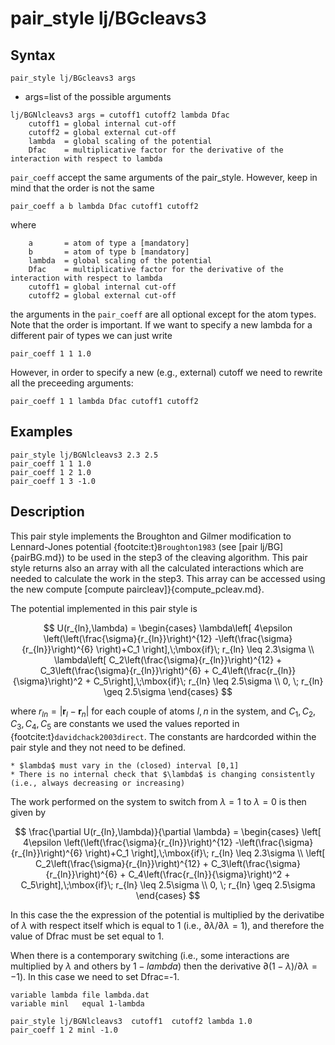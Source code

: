 # pair_style lj/BGcleavs3

## Syntax

```
pair_style lj/BGcleavs3 args
```

- args=list of the possible arguments

```
lj/BGNlcleavs3 args = cutoff1 cutoff2 lambda Dfac 
    cutoff1 = global internal cut-off
    cutoff2 = global external cut-off
    lambda  = global scaling of the potential
    Dfac    = multiplicative factor for the derivative of the interaction with respect to lambda 
```

`pair_coeff` accept the same arguments of the pair_style. However, keep in mind that the order is not the same

```
pair_coeff a b lambda Dfac cutoff1 cutoff2
```

where

```
    a       = atom of type a [mandatory]
    b       = atom of type b [mandatory]
    lambda  = global scaling of the potential
    Dfac    = multiplicative factor for the derivative of the interaction with respect to lambda     
    cutoff1 = global internal cut-off
    cutoff2 = global external cut-off
```

the arguments in the `pair_coeff` are all optional except for the atom types. Note that the order is important. If we want to specify a new lambda for a different pair of types we can just write

```
pair_coeff 1 1 1.0
```

However, in order to specify a new (e.g., external) cutoff we need to rewrite all the preceeding arguments:

```
pair_coeff 1 1 lambda Dfac cutoff1 cutoff2
```

## Examples

```
pair_style lj/BGNlcleavs3 2.3 2.5 
pair_coeff 1 1 1.0
pair_coeff 1 2 1.0
pair_coeff 1 3 -1.0
```

## Description

This pair style implements the Broughton and Gilmer modification to Lennard-Jones potential {footcite:t}`Broughton1983` (see [pair lj/BG]{pairBG.md}) to be used in the step3 of the cleaving algorithm. This pair style returns also an array with all the calculated interactions which are needed to calculate the work in the step3. This array can be accessed using the new compute [compute paircleav]}{compute_pcleav.md}. 


The potential implemented in this pair style is 

$$
	U(r_{ln},\lambda) =
		\begin{cases}
			\lambda\left[ 4\epsilon \left(\left(\frac{\sigma}{r_{ln}}\right)^{12} -\left(\frac{\sigma}{r_{ln}}\right)^{6}  \right)+C_1 \right],\;\mbox{if}\; r_{ln} \leq 2.3\sigma \\
			\lambda\left[ C_2\left(\frac{\sigma}{r_{ln}}\right)^{12} + C_3\left(\frac{\sigma}{r_{ln}}\right)^{6} + C_4\left(\frac{r_{ln}}{\sigma}\right)^2 + C_5\right],\;\mbox{if}\; r_{ln} \leq 2.5\sigma \\
				0, 		\; r_{ln} \geq 2.5\sigma		
		\end{cases}
$$

where $r_{ln}=|\mathbf{r}_l-\mathbf{r}_n|$ for each couple of atoms $l,n$ in the system, and $C_1, C_2, C_3, C_4, C_5$ are constants we used the values reported in {footcite:t}`davidchack2003direct`.
The constants are hardcorded within the pair style and they not need to be defined.

````{note}
* $lambda$ must vary in the (closed) interval [0,1]
* There is no internal check that $\lambda$ is changing consistently (i.e., always decreasing or increasing)
````
   
The work performed on the system to switch from $\lambda=1$ to $\lambda=0$ is then given by

$$
	\frac{\partial U(r_{ln},\lambda)}{\partial \lambda} =
		\begin{cases}
			\left[ 4\epsilon \left(\left(\frac{\sigma}{r_{ln}}\right)^{12} -\left(\frac{\sigma}{r_{ln}}\right)^{6}  \right)+C_1 \right],\;\mbox{if}\; r_{ln} \leq 2.3\sigma \\
			\left[ C_2\left(\frac{\sigma}{r_{ln}}\right)^{12} + C_3\left(\frac{\sigma}{r_{ln}}\right)^{6} + C_4\left(\frac{r_{ln}}{\sigma}\right)^2 + C_5\right],\;\mbox{if}\; r_{ln} \leq 2.5\sigma \\
				0, 		\; r_{ln} \geq 2.5\sigma		
		\end{cases}
$$

In this case the the expression of the potential is multiplied by the derivatibe of $\lambda$ with respect itself which is equal to 1 (i.e., $\partial \lambda / \partial \lambda=1$), and therefore the value of Dfrac must be set equal to 1.

When there is a contemporary switching (i.e., some interactions are multiplied by $\lambda$ and others by $1-lambda$) then the derivative  $\partial (1-\lambda) / \partial \lambda=-1$). In this case we need to set Dfrac=-1.

```
variable lambda file lambda.dat
variable minl   equal 1-lambda

pair_style lj/BGNlcleavs3  cutoff1  cutoff2 lambda 1.0
pair_coeff 1 2 minl -1.0

```



```{footbibliography}

```
